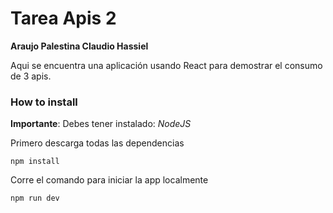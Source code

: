 # Tarea Apis 2

__Araujo Palestina Claudio Hassiel__

Aqui se encuentra una aplicación usando React para demostrar el consumo de 3 apis.

### How to install

__Importante__: Debes tener instalado: _NodeJS_ 

Primero descarga todas las dependencias

```
npm install
```

Corre el comando para iniciar la app localmente

```
npm run dev
```